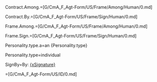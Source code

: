 Contract.Among.=[G/CmA_F_Agt-Form/US/Frame/Among/Human/0.md]

Contract.By.=[G/CmA_F_Agt-Form/US/Frame/Sign/Human/0.md]

Frame.Among.=[G/CmA_F_Agt-Form/US/Frame/Among/Human/0.md]

Frame.Sign.=[G/CmA_F_Agt-Form/US/Frame/Sign/Human/0.md]

Personality.type.a=an {Personality.type}

Personality.type=individual

SignBy=By: <u>{xSignature}</u>

=[G/CmA_F_Agt-Form/US/ID/0.md]
